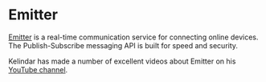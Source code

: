 # Emitter

[Emitter](https://emitter.io) is a real-time communication service
for connecting online devices. The Publish-Subscribe messaging API
is built for speed and security.

Kelindar has made a number of excellent videos about Emitter on
his [YouTube channel](https://www.youtube.com/c/Kelindar/videos).
